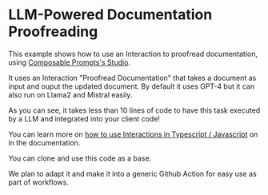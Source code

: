 # LLM-Powered Documentation Proofreading

This example shows how to use an Interaction to proofread documentation,
using [Composable Prompts's Studio](https://composableprompts.com/features).

It uses an Interaction "Proofread Documentation" that takes a document as input and ouput
the updated document. By default it uses GPT-4 but it can also run on Llama2 and Mistral easily.

As you can see, it takes less than 10 lines of code to have this task executed by a LLM and integrated into your client code!

You can learn more on [how to use Interactions in Typescript / Javascript](https://docs.composableprompts.com/execute) on in the documentation.

You can clone and use this code as a base.

We plan to adapt it and make it into a generic Github Action for easy use as part of workflows.
